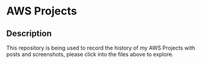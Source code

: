 # AWS Projects

## Description
This repository is being used to record the history of my AWS Projects with posts and screenshots, please click into the files above to explore.
